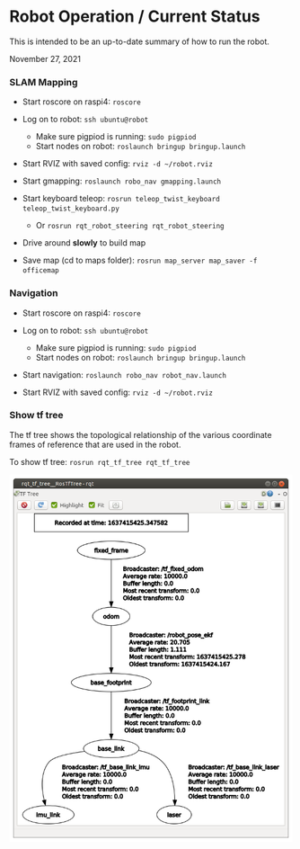 # Robot Operation / Current Status
This is intended to be an up-to-date summary of how to run the robot.

November 27, 2021
### SLAM Mapping

* Start roscore on raspi4: `roscore`

* Log on to robot: `ssh ubuntu@robot`
    * Make sure pigpiod is running: `sudo pigpiod`
    * Start nodes on robot: `roslaunch bringup bringup.launch`
* Start RVIZ with saved config: `rviz -d ~/robot.rviz`
* Start gmapping: `roslaunch robo_nav gmapping.launch`
* Start keyboard teleop: `rosrun teleop_twist_keyboard teleop_twist_keyboard.py`
    * Or `rosrun rqt_robot_steering rqt_robot_steering`
* Drive around **slowly** to build map
* Save map (cd to maps folder): `rosrun map_server map_saver -f officemap`

### Navigation

* Start roscore on raspi4: `roscore`

* Log on to robot: `ssh ubuntu@robot`
    * Make sure pigpiod is running: `sudo pigpiod`
    * Start nodes on robot: `roslaunch bringup bringup.launch`
* Start navigation: `roslaunch robo_nav robot_nav.launch` 
* Start RVIZ with saved config: `rviz -d ~/robot.rviz`

### Show tf tree
The tf tree shows the topological relationship of the various coordinate frames of reference that are used in the robot.

To show tf tree: `rosrun rqt_tf_tree rqt_tf_tree`

![tf tree](figures/tf-tree.png)

